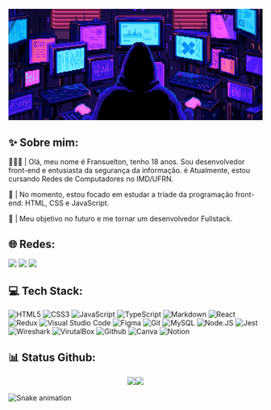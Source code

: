 <div align="center">

![](src/readme.gif)

</div>

## ✨ Sobre mim:

🧑🏽‍💻 | Olá, meu nome é Fransuelton, tenho 18 anos. Sou desenvolvedor front-end e entusiasta da segurança da informação. é Atualmente, estou cursando Redes de Computadores no IMD/UFRN.

🌱 | No momento, estou focado em estudar a tríade da programação front-end: HTML, CSS e JavaScript.

🚀 | Meu objetivo no futuro e me tornar um desenvolvedor Fullstack.

## 🌐 Redes:

<a href="https://instagram.com/elton_batista19" target="_blank"><img src="https://img.shields.io/badge/Instagram-E4405F?style=&logo=instagram&logoColor=white" target="_blank"></a>
<a href = "mailto:elton6103@gmail.com">
<img src="https://img.shields.io/badge/Gmail-D14836?style=&logo=gmail&logoColor=white" target="_blank" ></a>
<a href="https://www.linkedin.com/in/fransuelton/" target="_blank"><img src="https://img.shields.io/badge/LinkedIn-0077B5?style=&logo=linkedin&logoColor=white" target="_blank"></a>

## 💻 Tech Stack:

![HTML5](https://img.shields.io/badge/HTML5-E34F26?style=&logo=html5&logoColor=white)
![CSS3](https://img.shields.io/badge/CSS3-1572B6?style=&logo=css3&logoColor=white)
![JavaScript](https://img.shields.io/badge/JavaScript-323330?style=&logo=javascript&logoColor=F7DF1E)
![TypeScript](https://img.shields.io/badge/TypeScript-007ACC?style=&logo=typescript&logoColor=white)
![Markdown](https://img.shields.io/badge/Markdown-000000?style=&logo=markdown&logoColor=white)
![React](https://img.shields.io/badge/React-20232A?style=&logo=react&logoColor=61DAFB)
![Redux](https://img.shields.io/badge/Redux-593D88?style=&logo=redux&logoColor=white)
![Visual Studio Code](https://img.shields.io/badge/Visual_Studio_Code-0078D4?style=&logo=visual%20studio%20code&logoColor=white)
![Figma](https://img.shields.io/badge/Figma-F24E1E?style=&logo=figma&logoColor=white)
![Git](https://img.shields.io/badge/GIT-E44C30?style=&logo=git&logoColor=white)
![MySQL](https://img.shields.io/badge/MySQL-005C84?style=&logo=mysql&logoColor=white)
![Node.JS](https://img.shields.io/badge/Node.js-43853D?style=&logo=node.js&logoColor=white)
![Jest](https://img.shields.io/badge/Jest-323330?style=&logo=Jest&logoColor=white)
![Wireshark](https://img.shields.io/badge/-Wireshark-1679A7?logo=wireshark&logoColor=black&style=)
![VirutalBox](https://img.shields.io/badge/-VirtualBox-183A61?logo=virtualbox&logoColor=white&style=)
![Github](https://img.shields.io/badge/GitHub-100000?style=&logo=github&logoColor=white)
![Canva](https://img.shields.io/badge/Canva-%2300C4CC.svg?&style=&logo=Canva&logoColor=white)
![Notion](https://img.shields.io/badge/Notion-000000?style=&logo=notion&logoColor=white)

## 📊 Status Github:
<div align="center">
<img height="170em" src="https://github-readme-stats.vercel.app/api?username=fransuelton&show_icons=true&theme=radical&include_all_commits=true&count_private=true"/><img height="170em" src="https://github-readme-stats.vercel.app/api/top-langs/?username=fransuelton&layout=compact&langs_count=7&theme=radical"/>
</div>

![Snake animation](https://github.com/fransuelton/fransuelton/blob/output/github-contribution-grid-snake.svg)